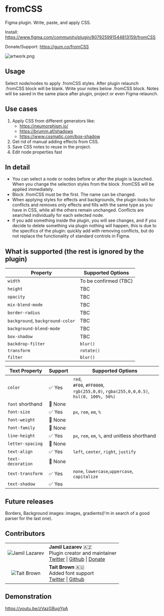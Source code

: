 # fromCSS

Figma plugin. Write, paste, and apply CSS.

Install: https://www.figma.com/community/plugin/807925991544813159/fromCSS

Donate/Support: https://gum.co/fromCSS

![artwork.png](https://i.imgur.com/UielVtc.png)

## Usage
Select node/nodes to apply .fromCSS styles. After plugin relaunch .fromCSS block will be blank.
Write your notes below .fromCSS block. Notes will be saved in the same place after plugin, project or even Figma relaunch.

## Use cases
1. Apply CSS from different generators like:
    * https://neumorphism.io/
    * https://brumm.af/shadows
    * https://www.cssmatic.com/box-shadow
2. Get rid of manual adding effects from CSS.
3. Save CSS notes to reuse in the project.
4. Edit node properties fast

## In detail
* You can select a node or nodes before or after the plugin is launched. When you change the selection styles from the block .fromCSS will be applied immediately.
* Block .fromCSS must be the first. The name can be changed.
* When applying styles for effects and backgrounds, the plugin looks for conflicts and removes only effects and fills with the same type as you have in CSS, while all the others remain unchanged. Conflicts are searched individually for each selected node.
* If you add something inside the plugin, you will see changes, and if you decide to delete something via plugin nothing will happen, this is due to the specifics of the plugin: quickly add with removing conflicts, but do not replace the functionality of standard controls in Figma.

## What is supported (the rest is ignored by the plugin)

| Property | Supported Options
| -- | -- |
| `width` | To be confirmed (TBC) |
| `height` | TBC |
| `opacity` | TBC |
| `mix-blend-mode` | TBC |
| `border-radius` | TBC |
| `background`, `background-color` | TBC |
| `background-blend-mode` | TBC |
| `box-shadow` | TBC |
| `backdrop-filter` | `blur()` |
| `transform` | `rotate()` |
| `filter` | `blur()` |


| Text Property | Support | Supported Options
| -- | -- | -- |
| `color` | ✅ Yes |  `red`, <br />`#F00`, `#FF0000`, <br />`rgb(255,0,0)`, `rgba(255,0,0,0.5)`,<br />`hsl(0, 100%, 50%)` |
| `font` shorthand | 🛑 None |
| `font-size` | ✅ Yes | `px`, `rem`, `em`, `%`
| `font-weight` | 🛑 None |
| `font-family` | 🛑 None |
| `line-height` | ✅ Yes | `px`, `rem`, `em`, `%`, and unitless shorthand
| `letter-spacing` | 🛑 None |
| `text-align` | ✅ Yes | `left`, `center`, `right`, `justify` |
| `text-decoration` | 🛑 None |
| `text-transform` | ✅ Yes | `none`, `lowercase`,`uppercase`, `capitalize` |
| `text-shadow` | ✅ Yes |


## Future releases
Borders, Background images: images, gradients(I'm in search of a good parser for the last one).

## Contributors
| | | 
| :--: | -- |
| ![Jamil Lazarev](https://i.imgur.com/Rv0ozyq.png) | **Jamil Lazarev** 🇦🇿<br /> Plugin creator and maintainer <br /> [Twitter](https://twitter.com/jamillazarev) \| [Github](https://github.com/jamillazarev) \| [Donate](https://gum.co/fromCSS) |
| ![Tait Brown](https://i.imgur.com/4AyJfy2.png) | **Tait Brown** 🇦🇺<br /> Added font support <br />[Twitter](https://twitter.com/taitems) \| [Github](https://github.com/taitems)  |

## Demonstration
https://youtu.be/zVazGBugYpA
